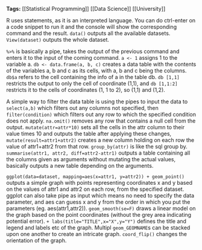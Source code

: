 **Tags:** [[Statistical Programming]] [[Data Science]] [[University]]

R uses statements, as it is an interpreted language. You can do ctrl-enter on a code snippet to run it and the console will show the corresponding command and the result. `data()` outputs all the available datasets. `View(dataset)` outputs the whole dataset.

`%>%` is basically a pipe, takes the output of the previous command and enters it to the input of the coming command. `a <- 1` assigns 1 to the variable a. `db <- data.frame(a, b, c)` creates a data table with the contents of the variables a, b and c as its cells, with a, b and c being the columns. `db$a` refers to the cell containing the info of a in the table db. `db [1,1]` restricts the output to only the cell of coordinate (1,1), and `db [1,1:2]` restricts it to the cells of coordinates (1, 1 to 2), so (1,1) and (1,2).

A simple way to filter the data table is using the pipes to input the data to `select(a,b)` which filters out any columns not specified, then `filter(condition)` which filters out any row to which the specified condition does not apply. `na.omit()` removes any row that contains a null cell from the output. `mutate(attr=attr*10)` sets all the cells in the attr column to their value times 10 and outputs the table after applying these changes, `mutate(result=attr1+attr2)` creates a new column holding on each row the value of attr1+attr2 from that row. `group_by(attr)` is like the sql group by. `summarise(attr1, attr2, diff=attr2-attr1)` outputs a table containing all the columns given as arguments without mutating the actual values, basically outputs a new table depending on the arguments.

`ggplot(data=dataset, mapping=aes(x=attr1, y=attr2)) + geom_point()` outputs a simple graph with points representing coordinates x and y based on the values of attr1 and attr2 on each row, from the specified dataset. ggplot can also take pipe as input which means no need to specify the data parameter, and aes can guess x and y from the order in which you put the parameters (eg. aes(attr1,attr2)). `geom_smooth(se=F)` draws a linear model on the graph based on the point coordinates (without the grey area indicating potential error). `+ labs(title="TITLE",x="X",y="Y")` defines the title and legend and labels etc of the graph. Multipl `geom_GEOMNAME`s can be stacked upon one another to create an intricate graph. `coord_flip()` changes the orientation of the graph.